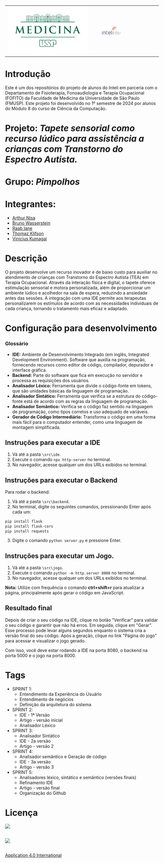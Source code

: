 <table>
<tr>
<td>
<a href= "https://www.fm.usp.br/fofito/portal/"> <img src="fmusp-logo.svg" alt="FMUSP" border="0" width="90%"></a>
</td>
<td><a href= "https://www.inteli.edu.br/"><img src="inteli-logo.png" alt="Inteli - Instituto de Tecnologia e Liderança" border="0" width="35%"></a>
</td>
</tr>
</table>

# Introdução
Este é um dos repositórios do projeto de alunos do Inteli em parceria com o Departamento de Fisioterapia, Fonoaudiologia e Terapia Ocupacional (FOFITO) da Faculdade de Medicina da Universidade de São Paulo (FMUSP). Este projeto foi desenvolvido no 1º semestre de 2024 por alunos do Módulo 8 do curso de Ciência da Computação.

# Projeto: *Tapete sensorial como recurso lúdico para assistência a crianças com Transtorno do Espectro Autista.*

# Grupo: *Pimpolhos*

# Integrantes:
* [Arthur Nisa](mailto:Arthur.Souza@sou.inteli.edu.br)
* [Bruno Wasserstein](mailto:Bruno.Wasserstein@sou.inteli.edu.br)
* [Raab Iane](mailto:Raab.Silva@sou.inteli.edu.br)
* [Thomaz Klifson](mailto:Thomaz.Barboza@sou.inteli.edu.br)
* [Vinicius Kumagai](mailto:Vinicius.Kumagai@sou.inteli.edu.br)

# Descrição
O projeto desenvolve um recurso inovador e de baixo custo para auxiliar no atendimento de crianças com Transtorno do Espectro Autista (TEA) em Terapia Ocupacional. Através da interação física e digital, o tapete oferece estimulação sensorial e motora personalizada, além de proporcionar um ambiente lúdico e acolhedor na sala de espera, reduzindo a ansiedade antes das sessões. A integração com uma IDE permite aos terapeutas personalizarem os estímulos de acordo com as necessidades individuais de cada criança, tornando o tratamento mais eficaz e adaptado.

# Configuração para desenvolvimento

### Glossário

* **IDE:** Ambiente de Desenvolvimento Integrado (em inglês, Integrated Development Environment). Software que auxilia na programação, fornecendo recursos como editor de código, compilador, depurador e interface gráfica.
* **Backend:** Parte do software que fica em execução no servidor e processa as requisições dos usuários.
* **Analisador Léxico:** Ferramenta que divide o código-fonte em tokens, que são unidades básicas da linguagem de programação.
* **Analisador Sintático:** Ferramenta que verifica se a estrutura do código-fonte está de acordo com as regras da linguagem de programação.
* **Analisador Semântico:** Verifica se o código faz sentido na linguagem de programação, como tipos corretos e uso adequado de variáveis.
* **Gerador de Código Intermediário:** Transforma o código em uma forma mais fácil para o computador entender, como uma linguagem de montagem simplificada.

## Instruções para executar a IDE

1. Vá até a pasta `\src\ide`.
2. Execute o comando `npx http-server` no terminal.
3. No navegador, acesse qualquer um dos URLs exibidos no terminal.

## Instruções para executar o Backend

Para rodar o backend:

1. Vá até a pasta `\src\backend`.
2. No terminal, digite os seguintes comandos, pressionando Enter após cada um:
```
pip install flask
pip install flask-cors
pip install requests
```
3. Digite o comando `python server.py` e pressione Enter.

## Instruções para executar um Jogo.

1. Vá até a pasta `\src\jogo`.
2. Execute o comando `python -m http.server 8000` no terminal.
3. No navegador, acesse qualquer um dos URLs exibidos no terminal.

**Nota:** Utilize com frequência o comando **ctrl+shift+r** para atualizar a página, principalmente após gerar o código em JavaScript.

## Resultado final

Depois de criar o seu código na IDE, clique no botão "Verificar" para validar o seu código e garantir que não há erros. Em seguida, clique em "Gerar". Esse processo pode levar alguns segundos enquanto o sistema cria a versão final do seu código. Após a geração, clique no link "Página do jogo" para acessar e visualizar o jogo gerado.

Com isso, você deve estar rodando a IDE na porta 8080, o backend na porta 5000 e o jogo na porta 8000.

# Tags

* SPRINT 1:
  * Entendimento da Experiência do Usuário
  * Entendimento de negócios
  * Definição da arquitetura do sistema
* SPRINT 2:
  * IDE - 1ª Versão
  * Artigo - versão inicial
  * Analisador Léxico
* SPRINT 3:
  * Analisador Sintático
  * IDE - 2a versão
  * Artigo - versão 2
* SPRINT 4:
  * Analisador semântico e Geração de código
  * IDE - 3a versão
  * Artigo - versão 3
* SPRINT 5:
  * Analisadores léxico, sintático e semântico (versões finais)
  * Refinamento IDE
  * Artigo - versão final
  * Organização do Github

# Licença

<table>
  <tr><img src="https://mirrors.creativecommons.org/presskit/icons/cc.svg?ref=chooser-v1"></tr>
</table>

<table>
  <tr><img src="https://mirrors.creativecommons.org/presskit/icons/by.svg?ref=chooser-v1"></tr>
</table>

[Application 4.0 International](https://creativecommons.org/licenses/by/4.0/?ref=chooser-v1)

